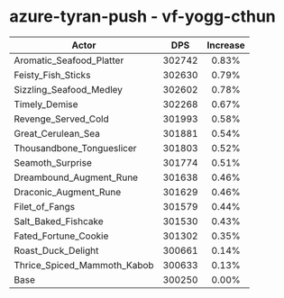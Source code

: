 # azure-tyran-push - vf-yogg-cthun
| Actor | DPS | Increase |
|---|:---:|:---:|
|Aromatic_Seafood_Platter|302742|0.83%|
|Feisty_Fish_Sticks|302630|0.79%|
|Sizzling_Seafood_Medley|302602|0.78%|
|Timely_Demise|302268|0.67%|
|Revenge_Served_Cold|301993|0.58%|
|Great_Cerulean_Sea|301881|0.54%|
|Thousandbone_Tongueslicer|301803|0.52%|
|Seamoth_Surprise|301774|0.51%|
|Dreambound_Augment_Rune|301638|0.46%|
|Draconic_Augment_Rune|301629|0.46%|
|Filet_of_Fangs|301579|0.44%|
|Salt_Baked_Fishcake|301530|0.43%|
|Fated_Fortune_Cookie|301302|0.35%|
|Roast_Duck_Delight|300661|0.14%|
|Thrice_Spiced_Mammoth_Kabob|300633|0.13%|
|Base|300250|0.00%|
